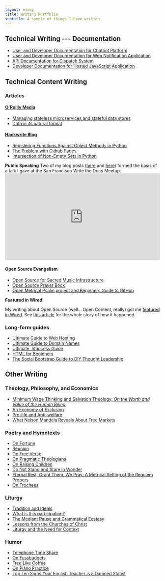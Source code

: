 ```yaml
---
layout: essay
title: Writing Portfolio
subtitle: A sample of things I have written
---
```


## Technical Writing --- Documentation

 - [User and Developer Documentation for Chatbot Platform](http://docs.botcentral.com)
 - [User and Developer Documentation for Web Notification Application](https://help.intempt.com)
 - [API Documentation for Dispatch System](http://adammichaelwood.com/portfolio/dispatch-api/)
 - [Developer Documentation for Hosted JavaScript Application](http://privacypolicies.com/cookie-consent/)

## Technical Content Writing

### Articles

#### [O'Reilly Media](https://www.oreilly.com/people/adam-michael-wood)

 - [Managing stateless microservices and stateful data stores](https://www.oreilly.com/ideas/managing-stateless-microservices-and-stateful-data-stores)
 - [Data in its natural format](https://www.oreilly.com/ideas/data-in-its-natural-format)

#### [Hackwrite Blog](http://hackwrite.com/)

 - [Registering Functions Against Object Methods in Python](http://hackwrite.com/posts/registering-functions-against-object-methods-in-python/)
 - [The Problem with Github Pages](http://hackwrite.com/posts/github-pages-problem/)
 - [Intersection of Non-Empty Sets in Python](http://hackwrite.com/posts/intersection-of-non-empty-sets-in-python/)

<div class="well">
<strong>Public Speaking</strong>
Two of my blog posts (<a href="http://hackwrite.com/posts/enough-to-be-dangerous/">here</a> and <a href="http://hackwrite.com/posts/what-and-how-much-to-learn/">here</a>) formed the basis of a talk I gave at the San Francisco Write the Docs Meetup.

<style>.embed-container { position: relative; padding-bottom: 56.25%; height: 0; overflow: hidden; max-width: 100%; } .embed-container iframe, .embed-container object, .embed-container embed { position: absolute; top: 0; left: 0; width: 100%; height: 100%; }</style><div class='embed-container'><iframe src='https://www.youtube.com/embed/eJtFpGx-iA4?start=1715' frameborder='0' allowfullscreen></iframe></div>

</div>

#### Open Source Evangelism

 - [Open Source for Sacred Music Infrastructure](http://adammichaelwood.com/open-source-for-sacred-music-infrastructure)
 - [Open Source Prayer Book](http://progressivesolemnity.org/2015/10/20/open-source-prayerbook)
 - [Open Metrical Psalm project and Beginners Guide to GitHub](http://www.chantcafe.com/2014/11/open-metrical-psalm-project-and.html)

<div class="well">
<strong>Featured in Wired!</strong>

My writing about Open Source (well... Open Content, really) got me <a href="http://www.wired.com/2013/05/gregorian_github/">featured in Wired</a>. See <a href="http://www.chantcafe.com/2013/05/how-and-why-chant-cafe-was-in-wired.html">this article</a> for the whole story of how it happened.

</div>

### Long-form guides

 - [Ultimate Guide to Web Hosting](http://www.whoishostingthis.com/resources/web-hosting/)
 - [Ultimate Guide to Domain Names](http://www.whoishostingthis.com/resources/domain-name/)
 - [Ultimate .htaccess Guide](http://www.whoishostingthis.com/resources/htaccess/)
 - [HTML for Beginners](http://www.whoishostingthis.com/resources/html-for-beginners)
 - [The Social Bootstrap Guide to DIY Thought Leadership](http://amzn.to/1WgOy2D)


## Other Writing

### Theology, Philosophy, and Economics

 - [Minimum Wage Thinking and Salvation Theology: _On the Worth and Value of the Human Being_](http://adammichaelwood.com/minimum-wage-theology)
 - [An Economy of Exclusion](http://adammichaelwood.com/economy-of-exclusion)
 - [Pro-life and Anti-welfare](https://adam.liberty.me/pro-life-and-anti-welfare)
 - [What Nelson Mandela Reveals About Free Markets](http://adammichaelwood.com/nelson-mandela-dangrous-markets)

### Poetry and Hymntexts

 - [On Fortune](http://adammichaelwood.com/on-fortune)
 - [Reunion](http://adammichaelwood.com/reunion)
 - [On Free Verse](http://adammichaelwood.com/on-free-verse)
 - [On Pragmatic Theologians](http://www.onepeterfive.com/on-pragmatic-theologians)
 - [On Raising Children](http://adammichaelwood.com/on-raising-children)
 - [Do Not Stand and Stare in Wonder](http://progressivesolemnity.org/2015/05/14/do-not-stand-and-stare)
 - [Eternal Rest, Grant Them, We Pray: A Metrical Setting of the Requiem Propers](http://www2.cpdl.org/wiki/index.php/Eternal_rest_grant_them,_we_pray_(Charles_H._Giffen))
 - [On Trochees](http://adammichaelwood.com/on-trochees)

### Liturgy

 - [Tradition and Ideals](http://adammichaelwood.com/tradition-and-ideals)
 - [What is this participation?](http://adammichaelwood.com/what-is-this-participation)
 - [The Mediant Pause and Grammatical Ecstasy](http://adammichaelwood.com/mediant-pause-grammatical-ecstasy)
 - [Lessons from the Churches of Christ](http://www.chantcafe.com/2014/07/lessons-from-churches-of-christ.html)
 - [Liturgy and the Need for Context](http://progressivesolemnity.org/2015/01/28/liturgy-and-context)

### Humor

 - [Telephone Time Share](http://adammichaelwood.com/telephone-time-share)
 - [On Fussbudgets](http://adammichaelwood.com/on-fussbudgets)
 - [Free Like Coffee](http://adammichaelwood.com/free-like-coffee)
 - [On Piano Practice](http://adammichaelwood.com/on-piano-practice)
 - [Top Ten Signs Your English Teacher is a Damned Statist](https://adam.liberty.me/top-ten-signs-your-english-teacher-is-a-damned-statist)
